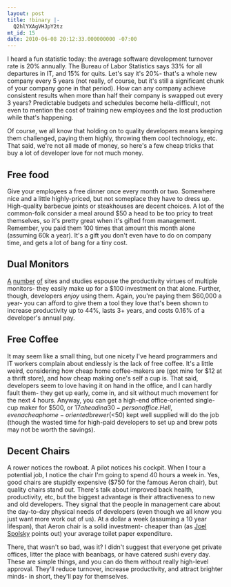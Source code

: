 ```yaml
---
layout: post
title: !binary |-
  Q2hlYXAgVHJpY2tz
mt_id: 15
date: 2010-06-08 20:12:33.000000000 -07:00
---
```

I heard a fun statistic today: the average software development turnover rate is 20% annually.  The Bureau of Labor Statistics says 33% for all departures in IT, and 15% for quits.  Let's say it's 20%- that's a whole new company every 5 years (not really, of course, but it's still a significant chunk of your company gone in that period).  How can any company achieve consistent results when more than half their company is swapped out every 3 years?  Predictable budgets and schedules become hella-difficult, not even to mention the cost of training new employees and the lost production while that's happening.

Of course, we all know that holding on to quality developers means keeping them challenged, paying them highly, throwing them cool technology, etc.  That said, we're not all made of money, so here's a few cheap tricks that buy a lot of developer love for not much money.

## Free food
Give your employees a free dinner once every month or two.  Somewhere nice and a little highly-priced, but not someplace they have to dress up.  High-quality barbecue joints or steakhouses are decent choices.  A lot of the common-folk consider a meal around $50 a head to be too pricy to treat themselves, so it's pretty great when it's gifted from management.  Remember, you paid them 100 times that amount this month alone (assuming 60k a year).  It's a gift you don't even have to do on company time, and gets a lot of bang for a tiny cost.

## Dual Monitors
[A](http://www.codinghorror.com/blog/2004/06/multiple-monitors-and-productivity.html) [number](http://www.netlobo.com/dual_monitor_productivity.html) [of](http://www.nytimes.com/2009/01/15/technology/personaltech/15basics.html?_r=3&pagewanted=1&em) sites and studies espouse the productivity virtues of multiple monitors- they easily make up for a $100 investment on that alone.  Further, though, developers *enjoy* using them.  Again, you're paying them $60,000 a year- you can afford to give them a tool they love that's been shown to increase productivity up to 44%, lasts 3+ years, and costs 0.16% of a developer's annual pay.

## Free Coffee
It may seem like a small thing, but one nicety I've heard programmers and IT workers complain about endlessly is the lack of free coffee.  It's a little weird, considering how cheap home coffee-makers are (got mine for $12 at a thrift store), and how cheap making one's self a cup is.  That said, developers seem to love having it on hand in the office, and I can hardly fault them- they get up early, come in, and sit without much movement for the next 4 hours.  Anyway, you can get a high-end office-oriented single-cup maker for $500, or $17 a head in a 30-person office.  Hell, even a cheap home-oriented brewer (<$50) kept well supplied will do the job (though the wasted time for high-paid developers to set up and brew pots may not be worth the savings).

## Decent Chairs
A rower notices the rowboat.  A pilot notices his cockpit.  When I tour a potential job, I notice the chair I'm going to spend 40 hours a week in.  Yes, good chairs are stupidly expensive ($750 for the famous Aeron chair), but quality chairs stand out.  There's talk about improved back health, productivity, etc, but the biggest advantage is their attractiveness to new and old developers.  They signal that the people in management care about the day-to-day physical needs of developers (even though we all know you just want more work out of us). At a dollar a week (assuming a 10 year lifespan), that Aeron chair is a solid investment- cheaper than (as [Joel Spolsky](http://www.joelonsoftware.com/articles/FieldGuidetoDevelopers.html) points out) your average toilet paper expenditure.

There, that wasn't so bad, was it?  I didn't suggest that everyone get private offices, litter the place with beanbags, or have catered sushi every day.  These are simple things, and you can do them without really high-level approval.  They'll reduce turnover, increase productivity, and attract brighter minds- in short, they'll pay for themselves. 

